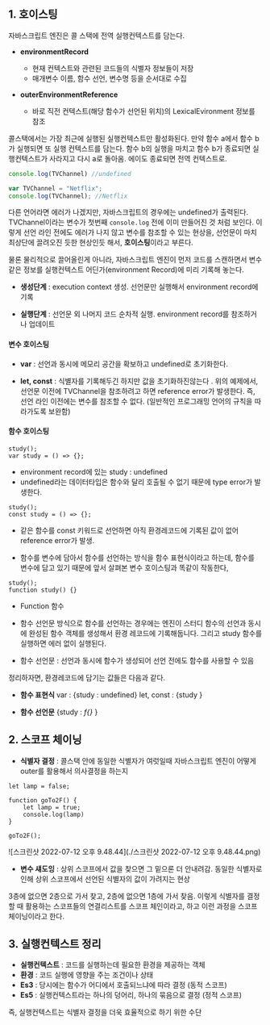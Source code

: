 ## 1. 호이스팅

자바스크립트 엔진은 콜 스택에 전역 실행컨텍스트를 담는다.

- **environmentRecord**

  - 현재 컨텍스트와 관련된 코드들의 식별자 정보들이 저장
  - 매개변수 이름, 함수 선언, 변수명 등을 순서대로 수집

- **outerEnvironmentReference**

  - 바로 직전 컨텍스트(해당 함수가 선언된 위치)의 LexicalEvironment 정보를 참조

  

콜스택에서는 가장 최근에 실행된 실행컨텍스트만 활성화된다. 만약 함수 a에서 함수 b가 실행되면 또 실행 컨텍스트를 담는다. 함수 b의 실행을 마치고 함수 b가 종료되면 실행컨텍스트가 사라지고 다시 a로 돌아옴. 에이도 종료되면 전역 컨텍스트로. 



```javascript
console.log(TVChannel) //undefined

var TVChannel = "Netflix";
console.log(TVChannel); //Netflix
```

다른 언어라면 에러가 나겠지만, 자바스크립트의 경우에는 undefined가 출력된다. TVChannel이라는 변수가 첫번째 `console.log` 전에 이미 만들어진 것 처럼 보인다. 이렇게 선언 라인 전에도 에러가 나지 않고 변수를 참조할 수 있는 현상을, 선언문이 마치 최상단에 끌려오진 듯한 현상인듯 해서, **호이스팅**이라고 부른다.

물론 물리적으로 끌어올린게 아니라, 자바스크립트 엔진이 먼저 코드를 스캔하면서 변수 같은 정보를 실행컨텍스트 어딘가(environment Record)에 미리 기록해 놓는다.

- **생성단계** : execution context 생성. 선언문만 실행해서 environment record에 기록

- **실행단계** : 선언문 외 나머지 코드 순차적 실행. environment record를 참조하거나 업데이트



#### 변수 호이스팅

- **var** :  선언과 동시에 메모리 공간을 확보하고 undefined로 초기화한다.

- **let, const** : 식별자를 기록해두긴 하지만 값을 초기화하진않는다 . 위의 예제에서, 선언문 이전에 TVChannel을 참조하려고 하면 reference error가 발생한다. 즉, 선언 라인 이전에는 변수를 참조할 수 없다. (일반적인 프로그래밍 언어의 규칙을 따라가도록 보완함)

#### 함수 호이스팅

```
study();
var study = () => {};
```

- environment record에 있는 study : undefined
- undefined라는 데이터타입은 함수와 달리 호출될 수 없기 때문에 type error가 발생한다.



```
study();
const study = () => {};
```

- 같은 함수를 const 키워드로 선언하면 아직 환경레코드에 기록된 값이 없어 reference error가 발생.

- 함수를 변수에 담아서 함수를 선언하는 방식을 함수 표현식이라고 하는데, 함수를 변수에 담고 있기 때문에 앞서 살펴본 변수 호이스팅과 똑같이 작동한다,



```
study();
function study() {}
```

- Function 함수

- 함수 선언문 방식으로 함수를 선언하는 경우에는 엔진이 스터디 함수의 선언과 동시에 완성된 함수 객체를 생성해서 환경 레코드에 기록해둡니다. 그리고 study 함수를 실행하면 에러 없이 실행된다. 
- 함수 선언문 : 선언과 동시에 함수가 생성되어 선언 전에도 함수를 사용할 수 있음



정리하자면, 환경레코드에 담기는 값들은 다음과 같다.

- **함수 표현식**
  var : {study : undefined}
  let, const : {study				}

- **함수 선언문** 
  {study : *f{}*			}





## 2. 스코프 체이닝

- **식별자 결정** : 콜스택 안에 동일한 식별자가 여럿일때 자바스크립트 엔진이 어떻게 outer를 활용해서 의사결정을 하는지



```
let lamp = false;

function goTo2F() {
	let lamp = true;
	console.log(lamp)
}

goTo2F();
```



![스크린샷 2022-07-12 오후 9.48.44](./스크린샷 2022-07-12 오후 9.48.44.png)

- **변수 섀도잉** : 상위 스코프에서 값을 찾으면 그 밑으론 더 안내려감. 동일한 식별자로 인해 상위 스코프에서 선언된 식별자의 값이 가려지는 현상 

3층에 없으면 2층으로 가서 찾고, 2층에 없으면 1층에 가서 찾음. 이렇게 식별자를 결정할 때 활용하는 스코프들의 연결리스트를 스코프 체인이라고, 하고 이런 과정을 스코프체이닝이라고 한다.



## 3. 실행컨텍스트 정리

- **실행컨텍스트** : 코드를 실행하는데 필요한 환경을 제공하는 객체
- **환경** : 코드 실행에 영향을 주는 조건이나 상태
- **Es3** : 당시에는 함수가 어디에서 호출되느냐에 따라 결정 (동적 스코프)
- **Es5** : 실행컨텍스트라는 하나의 덩어리, 하나의 묶음으로 결정 (정적 스코프)

즉, 실행컨텍스트는 식별자 결정을 더욱 효율적으로 하기 위한 수단